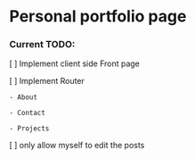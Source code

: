 # Personal portfolio page

### Current TODO:

[ ] Implement client side Front page

[ ] Implement Router

    - About

    - Contact

    - Projects

[ ] only allow myself to edit the posts
